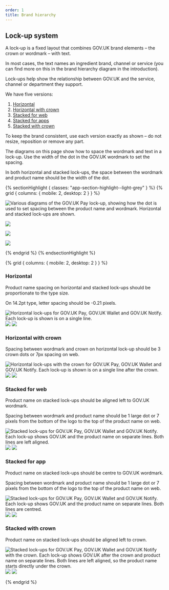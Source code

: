 ```yaml
---
order: 1
title: Brand hierarchy
---
```


## Lock-up system

A lock-up is a fixed layout that combines GOV.UK brand elements – the crown or wordmark – with text.

In most cases, the text names an ingredient brand, channel or service (you can find more on this in the brand hierarchy diagram in the introduction).

Lock-ups help show the relationship between GOV.UK and the service, channel or department they support.

We have five versions:

1. [Horizontal](#horizontal)
2. [Horizontal with crown](#horizontal-with-crown)
3. [Stacked for web](#stacked-for-web)
4. [Stacked for apps](#stacked-for-app)
5. [Stacked with crown](#stacked-with-crown)

To keep the brand consistent, use each version exactly as shown – do not resize, reposition or remove any part.

The diagrams on this page show how to space the wordmark and text in a lock-up. Use the width of the dot in the GOV.UK wordmark to set the spacing.

In both horizontal and stacked lock-ups, the space between the wordmark and product name should be the width of the dot.

{% sectionHighlight { classes: "app-section-highlight--light-grey" } %}
{% grid { columns: { mobile: 2, desktop: 2 } } %}

<div class="app-grid__cell--vertical-align-end">

![Various diagrams of the GOV.UK Pay lock-up, showing how the dot is used to set spacing between the product name and wordmark. Horizontal and stacked lock-ups are shown.](./lockup-1.svg)

</div>
<div class="app-grid__cell--vertical-align-end">

![](./lockup-2.svg)

</div>
<div class="app-grid__cell--vertical-align-end">

![](./lockup-3.svg)

</div>
<div class="app-grid__cell--vertical-align-end">

![](./lockup-4.svg)

</div>

{% endgrid %}
{% endsectionHighlight %}

{% grid { columns: { mobile: 2, desktop: 2 } } %}

<div class="app-top-border">

### Horizontal

Product name spacing on horizontal and stacked lock-ups should be proportionate to the type size.

On 14.2pt type, letter spacing should be -0.21 pixels.

</div>
<div class="app-grid__cell--image-full-width">

![Horizontal lock-ups for GOV.UK Pay, GOV.UK Wallet and GOV.UK Notify. Each lock-up is shown is on a single line.](./horizontal-pay.svg) ![](./horizontal-wallet.svg) ![](./horizontal-notify.svg)

</div>

<div class="app-top-border">

### Horizontal with crown

Spacing between wordmark and crown on horizontal lock-up should be 3 crown dots or 7px spacing on web.

</div>
<div class="app-grid__cell--image-full-width">

![Horizontal lock-ups with the crown for GOV.UK Pay, GOV.UK Wallet and GOV.UK Notify. Each lock-up is shown is on a single line after the crown.](./horizontal-with-crown-pay.svg) ![](./horizontal-with-crown-wallet.svg) ![](./horizontal-with-crown-notify.svg)

</div>

<div class="app-top-border">

### Stacked for web

Product name on stacked lock-ups should be aligned left to GOV.UK wordmark.

Spacing between wordmark and product name should be 1 large dot or 7 pixels from the bottom of the logo to the top of the product name on web.

</div>

<div class="app-grid__cell--image-full-width">

![Stacked lock-ups for GOV.UK Pay, GOV.UK Wallet and GOV.UK Notify. Each lock-up shows GOV.UK and the product name on separate lines. Both lines are left aligned.](./stacked-for-web-pay.svg) ![](./stacked-for-web-wallet.svg) ![](./stacked-for-web-notify.svg)

</div>
<div class="app-top-border">

### Stacked for app

Product name on stacked lock-ups should be centre to GOV.UK wordmark.

Spacing between wordmark and product name should be 1 large dot or 7 pixels from the bottom of the logo to the top of the product name on web.

</div>
<div class="app-grid__cell--image-full-width">

![Stacked lock-ups for GOV.UK Pay, GOV.UK Wallet and GOV.UK Notify. Each lock-up shows GOV.UK and the product name on separate lines. Both lines are centred.](./stacked-for-app-pay.svg) ![](./stacked-for-app-wallet.svg) ![](./stacked-for-app-notify.svg)

</div>
<div class="app-top-border">

### Stacked with crown

Product name on stacked lock-ups should be aligned left to crown.

</div>
<div class="app-grid__cell--image-full-width">

![Stacked lock-ups for GOV.UK Pay, GOV.UK Wallet and GOV.UK Notify with the crown. Each lock-up shows GOV.UK after the crown and product name on separate lines. Both lines are left aligned, so the product name starts directly under the crown.](./stacked-with-crown-pay.svg) ![](./stacked-with-crown-wallet.svg) ![](./stacked-with-crown-notify.svg)

</div>
{% endgrid %}
